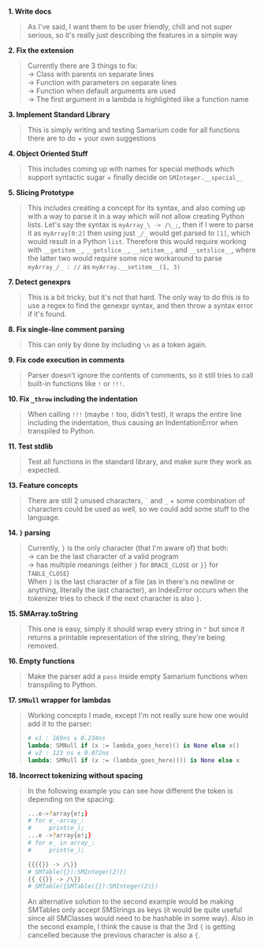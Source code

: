 **1. Write docs**
> As I've said, I want them to be user friendly, chill and not super serious, so it's really just describing the features in a simple way

**2. Fix the extension**
> Currently there are 3 things to fix: <br>→ Class with parents on separate lines <br>→ Function with parameters on separate lines <br>→ Function when default arguments are used <br>→ The first argument in a lambda is highlighted like a function name

**3. Implement Standard Library**
> This is simply writing and testing Samarium code for all functions there are to do + your own suggestions

**4. Object Oriented Stuff**
> This includes coming up with names for special methods which support syntactic sugar + finally decide on `SMInteger.__special__`

**5. Slicing Prototype**
> This includes creating a concept for its syntax, and also coming up with a way to parse it in a way which will not allow creating Python lists. Let's say the syntax is `myArray_\ -> /\_;`, then if I were to parse it as `myArray[0:2]` then using just `_/_` would get parsed to `[1]`, which would result in a Python `list`. Therefore this would require working with `__getitem__`, `__getslice__`, `__setitem__`, and `__setslice__`, where the latter two would require some nice workaround to parse `myArray_/_ : //` as `myArray.__setitem__(1, 3)`

**7. Detect genexprs**
> This is a bit tricky, but it's not that hard. The only way to do this is to use a regex to find the genexpr syntax, and then throw a syntax error if it's found.

**8. Fix single-line comment parsing**
> This can only by done by including `\n` as a token again.

**9. Fix code execution in comments**
> Parser doesn't ignore the contents of comments, so it still tries to call built-in functions like `!` or `!!!`.

**10. Fix `_throw` including the indentation**
> When calling `!!!` (maybe `!` too, didn't test), it wraps the entire line including the indentation, thus causing an IndentationError when transpiled to Python.

**11. Test stdlib**
> Test all functions in the standard library, and make sure they work as expected.

**13. Feature concepts**
> There are still 2 unused characters, `` ` `` and `_` + some combination of characters could be used as well, so we could add some stuff to the language.

**14. `}` parsing**
> Currently, `}` is the only character (that I'm aware of) that both:
> <br>→ can be the last character of a valid program
> <br>→ has multiple meanings (either `}` for `BRACE_CLOSE` or `}}` for `TABLE_CLOSE`)
> <br>When `}` is the last character of a file (as in there's no newline or anything, literally the last character), an IndexError occurs when the tokenizer tries to check if the next character is also `}`.

**15. SMArray.toString**
> This one is easy, simply it should wrap every string in `"` but since it returns a printable representation of the string, they're being removed.

**16. Empty functions**
> Make the parser add a `pass` inside empty Samarium functions when transpiling to Python.

**17. `SMNull` wrapper for lambdas**
> Working concepts I made, except I'm not really sure how one would add it to the parser:
> ```py
> # v1 : 169ns ± 0.234ns
> lambda: SMNull if (x := lambda_goes_here)() is None else x()
> # v2 : 123 ns ± 0.072ns
> lambda: SMNull if (x := (lambda_goes_here)()) is None else x

**18. Incorrect tokenizing without spacing**
> In the following example you can see how different the token is depending on the spacing:
> ```bash
> ...e->?array{e!;}
> # for e_-array_:
> #     print(e_);
> ...e ->?array{e!;}
> # for e_ in array_:
> #     print(e_);
> ```
> ```bash
> {{{{}} -> /\}}
> # SMTable({}):SMInteger(2)})
> {{ {{}} -> /\}}
> # SMTable({SMTable({}):SMInteger(2)})
> ```
> An alternative solution to the second example
> would be making SMTables only accept SMStrings
> as keys (it would be quite useful since all
> SMClasses would need to be hashable in some way).
> Also in the second example, I think
> the cause is that the 3rd `{` is getting cancelled
> because the previous character is also a `{`.